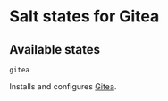 # Salt states for Gitea

## Available states

`gitea`

Installs and configures [Gitea](https://about.gitea.com/).
